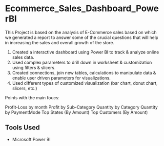 # Ecommerce_Sales_Dashboard_PowerBI

This Project is based on the analysis of E-Commerce sales based on which we generated a report to answer some of the crucial questions that will help in increasing the sales and overall growth of the store.

1. Created a interactive dashboard using Power BI to track & analyze online sales data. 
2. Used complex parameters to drill down in worksheet & customization using filters & slicers.
3. Created connections, join new tables, calculations to manipulate data & enable user driven parameters for visualizations.
4. Used different types of customized visualization (bar chart, donut chart, slicers, etc.)

Points with the main foucs:

Profit-Loss by month
Profit by Sub-Category
Quantity by Category
Quantity by PaymentMode
Top States (By Amount)
Top Customers (By Amount)

## Tools Used
* Microsoft Power BI

